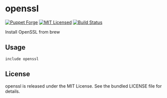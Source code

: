 openssl
==============

[![Puppet Forge](https://img.shields.io/puppetforge/v/halyard/openssl.svg)](https://forge.puppetlabs.com/halyard/openssl)
[![MIT Licensed](https://img.shields.io/badge/license-MIT-green.svg)](https://tldrlegal.com/license/mit-license)
[![Build Status](https://img.shields.io/circleci/project/halyard/puppet-openssl.svg)](https://circleci.com/gh/halyard/puppet-openssl)

Install OpenSSL from brew

## Usage

```puppet
include openssl
```

## License

openssl is released under the MIT License. See the bundled LICENSE file for details.

